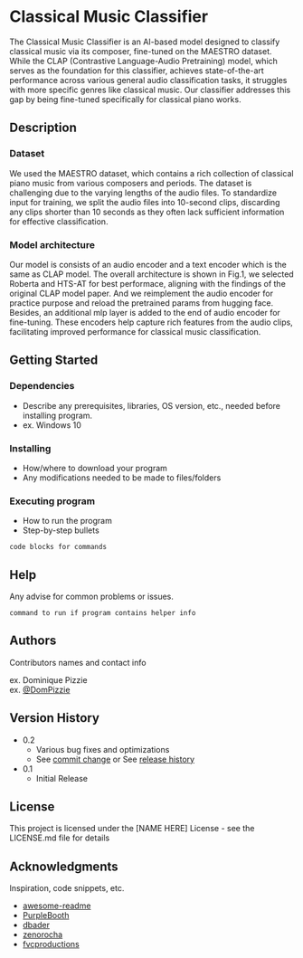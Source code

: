 # Classical Music Classifier

The Classical Music Classifier is an AI-based model designed to classify classical music via its composer, fine-tuned on the MAESTRO dataset. While the CLAP (Contrastive Language-Audio Pretraining) model, which serves as the foundation for this classifier, achieves state-of-the-art performance across various general audio classification tasks, it struggles with more specific genres like classical music. Our classifier addresses this gap by being fine-tuned specifically for classical piano works.

## Description

### Dataset
We used the MAESTRO dataset, which contains a rich collection of classical piano music from various composers and periods. The dataset is challenging due to the varying lengths of the audio files. To standardize input for training, we split the audio files into 10-second clips, discarding any clips shorter than 10 seconds as they often lack sufficient information for effective classification.

### Model architecture
Our model is consists of an audio encoder and a text encoder which is the same as CLAP model. The overall architecture is shown in Fig.1,  we selected Roberta and HTS-AT for best performace, aligning with the findings of the original CLAP model paper. And we reimplement the audio encoder for practice purpose and reload the pretrained params from hugging face. Besides, an additional mlp layer is added to the end of audio encoder for fine-tuning. These encoders help capture rich features from the audio clips, facilitating improved performance for classical music classification. 

## Getting Started

### Dependencies

* Describe any prerequisites, libraries, OS version, etc., needed before installing program.
* ex. Windows 10

### Installing

* How/where to download your program
* Any modifications needed to be made to files/folders

### Executing program

* How to run the program
* Step-by-step bullets
```
code blocks for commands
```

## Help

Any advise for common problems or issues.
```
command to run if program contains helper info
```

## Authors

Contributors names and contact info

ex. Dominique Pizzie  
ex. [@DomPizzie](https://twitter.com/dompizzie)

## Version History

* 0.2
    * Various bug fixes and optimizations
    * See [commit change]() or See [release history]()
* 0.1
    * Initial Release

## License

This project is licensed under the [NAME HERE] License - see the LICENSE.md file for details

## Acknowledgments

Inspiration, code snippets, etc.
* [awesome-readme](https://github.com/matiassingers/awesome-readme)
* [PurpleBooth](https://gist.github.com/PurpleBooth/109311bb0361f32d87a2)
* [dbader](https://github.com/dbader/readme-template)
* [zenorocha](https://gist.github.com/zenorocha/4526327)
* [fvcproductions](https://gist.github.com/fvcproductions/1bfc2d4aecb01a834b46)
